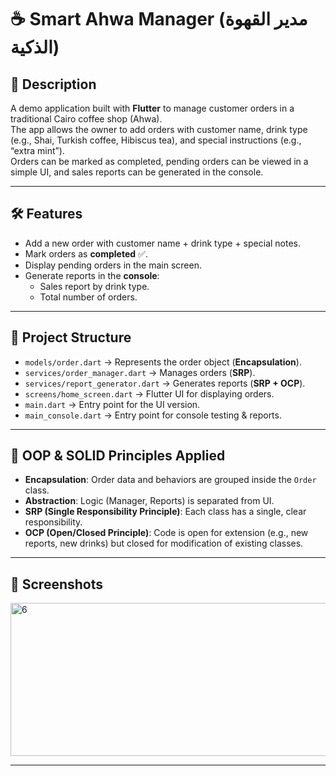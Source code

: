  # ☕ Smart Ahwa Manager (مدير القهوة الذكية)

## 📌 Description
A demo application built with **Flutter** to manage customer orders in a traditional Cairo coffee shop (Ahwa).  
The app allows the owner to add orders with customer name, drink type (e.g., Shai, Turkish coffee, Hibiscus tea), and special instructions (e.g., “extra mint”).  
Orders can be marked as completed, pending orders can be viewed in a simple UI, and sales reports can be generated in the console.

---

## 🛠️ Features
- Add a new order with customer name + drink type + special notes.
- Mark orders as **completed** ✅.
- Display pending orders in the main screen.
- Generate reports in the **console**:
  - Sales report by drink type.
  - Total number of orders.

---

## 📂 Project Structure
- `models/order.dart` → Represents the order object (**Encapsulation**).
- `services/order_manager.dart` → Manages orders (**SRP**).
- `services/report_generator.dart` → Generates reports (**SRP + OCP**).
- `screens/home_screen.dart` → Flutter UI for displaying orders.
- `main.dart` → Entry point for the UI version.
- `main_console.dart` → Entry point for console testing & reports.

---

## 🎯 OOP & SOLID Principles Applied
- **Encapsulation**: Order data and behaviors are grouped inside the `Order` class.  
- **Abstraction**: Logic (Manager, Reports) is separated from UI.  
- **SRP (Single Responsibility Principle)**: Each class has a single, clear responsibility.  
- **OCP (Open/Closed Principle)**: Code is open for extension (e.g., new reports, new drinks) but closed for modification of existing classes.  

---

## 📸 Screenshots
 
<img width="1005" height="245" alt="6" src="https://github.com/user-attachments/assets/1a4c90cd-70c4-4c75-b955-ac75d9ade363" />

---
